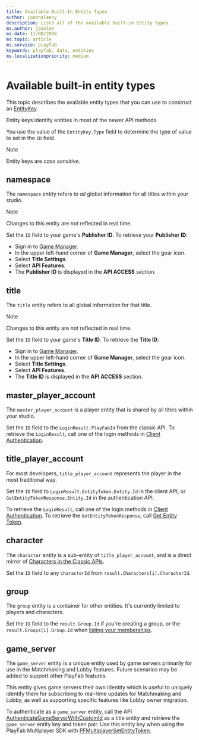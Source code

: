 ```yaml
---
title: Available Built-In Entity Types
author: joannaleecy
description: Lists all of the available built-in Entity types.
ms.author: joanlee
ms.date: 11/08/2018
ms.topic: article
ms.service: playfab
keywords: playfab, data, entities
ms.localizationpriority: medium
---
```


# Available built-in entity types

This topic describes the available entity types that you can use to construct an [EntityKey](../../api-references/events/data-types/entitykey.md).

Entity keys identify entities in most of the newer API methods.

You use the value of the `EntityKey.Type` field to determine the type of value to set in the `ID` field.

> [!NOTE]
> Entity keys are *case sensitive*.

## namespace

The `namespace` entity refers to *all* global information for all titles within your studio.

> [!NOTE]
> Changes to this entity are *not* reflected in real time.

Set the `ID` field to your game's **Publisher ID**. To retrieve your **Publisher ID**:

- Sign in to [Game Manager](https://developer.playfab.com/).
- In the upper left-hand corner of **Game Manager**, select the gear icon.
- Select **Title Settings**.
- Select **API Features**.
- The **Publisher ID** is displayed in the **API ACCESS** section.

## title

The `title` entity refers to all global information for that title.

> [!NOTE]
> Changes to this entity are *not* reflected in real time.

Set the `ID` field to your game's **Title ID**. To retrieve the **Title ID**:

- Sign in to [Game Manager](https://developer.playfab.com/).
- In the upper left-hand corner of **Game Manager**, select the gear icon.
- Select **Title Settings**.
- Select **API Features**.
- The **Title ID** is displayed in the **API ACCESS** section.

## master_player_account

The `master_player_account` is a player entity that is shared by all titles within your studio.

Set the `ID` field to the `LoginResult.PlayFabId` from the classic API. To retrieve the `LoginResult`, call one of the login methods in [Client Authentication](xref:titleid.playfabapi.com.client.authentication).

## title_player_account

For most developers, `title_player_account` represents the player in the most traditional way.

Set the `ID` field to `LoginResult.EntityToken.Entity.Id` in the client API, or `GetEntityTokenResponse.Entity.Id` in the authentication API.

To retrieve the `LoginResult`, call one of the login methods in [Client Authentication](xref:titleid.playfabapi.com.client.authentication).
To retrieve the `GetEntityTokenResponse`, call [Get Entity Token](xref:titleid.playfabapi.com.authentication.authentication.getentitytoken).

## character

The `character` entity is a sub-entity of `title_player_account`, and is a direct mirror of [Characters in the Classic APIs](xref:titleid.playfabapi.com.client.characters.getalluserscharacters).

Set the `ID` field to any `characterId` from `result.Characters[i].CharacterId`.

## group

The `group` entity is a container  for other entities. It's currently limited to players and characters.

Set the `ID` field to the `result.Group.Id` if you're creating a group, or the `result.Groups[i].Group.Id` when [listing your memberships](xref:titleid.playfabapi.com.groups.groups.listmembership).

## game_server 

The `game_server` entity is a unique entity used by game servers primarily for use in the Matchmaking and Lobby features. Future scenarios may be added to support other PlayFab features. 

This entity gives game servers their own identity which is useful to uniquely identify them for subscribing to real-time updates for Matchmaking and Lobby, as well as supporting specific features like Lobby owner migration.

To authenticate as a `game_server` entity, call the API [AuthenticateGameServerWithCustomId](xref:titleid.playfabapi.com.authentication.authentication.authenticategameserverwithcustomid) as a title entity and retrieve the `game_server` entity key and token pair. Use this entity key when using the PlayFab Multiplayer SDK with [PFMultiplayerSetEntityToken](../multiplayer/lobby/playfabmultiplayerreference-cpp/pfmultiplayer/functions/pfmultiplayersetentitytoken.md). 

